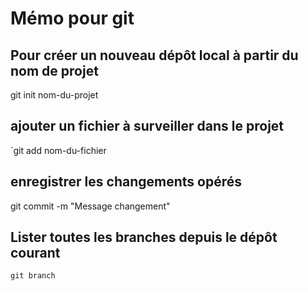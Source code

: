# Mémo pour git

## Pour créer un nouveau dépôt local à partir du nom de projet
git init nom-du-projet

## ajouter un fichier à surveiller dans le projet
`git add nom-du-fichier

## enregistrer les changements opérés
git commit -m "Message changement"

## Lister toutes les branches depuis le dépôt courant
`git branch`
